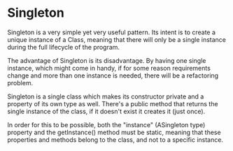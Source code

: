 # Singleton

Singleton is a very simple yet very useful pattern. Its intent is to create a unique instance of a Class, meaning that
there will only be a single instance during the full lifecycle of the program.

The advantage of Singleton is its disadvantage. By having one single instance, which might come in handy, if for some
reason requirements change and more than one instance is needed, there will be a refactoring problem.

Singleton is a single class which makes its constructor private and a property of its own type as well. There's a public
method that returns the single instance of the class, if it doesn't exist it creates it (just once).

In order for this to be possible, both the "instance" (ASingleton type) property and the getInstance() method must be
static, meaning that these properties and methods belong to the class, and not to a specific instance.
